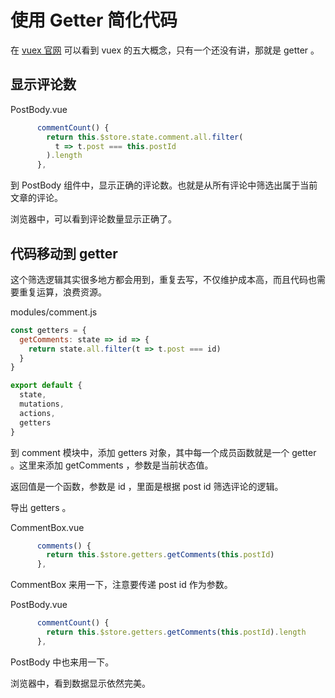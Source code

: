 # 使用 Getter 简化代码

在 [vuex 官网](https://vuex.vuejs.org/zh-cn/) 可以看到 vuex 的五大概念，只有一个还没有讲，那就是 getter 。

## 显示评论数

PostBody.vue

```js
      commentCount() {
        return this.$store.state.comment.all.filter(
          t => t.post === this.postId
        ).length
      },
```

到 PostBody 组件中，显示正确的评论数。也就是从所有评论中筛选出属于当前文章的评论。

浏览器中，可以看到评论数量显示正确了。

## 代码移动到 getter

这个筛选逻辑其实很多地方都会用到，重复去写，不仅维护成本高，而且代码也需要重复运算，浪费资源。

modules/comment.js

```js
const getters = {
  getComments: state => id => {
    return state.all.filter(t => t.post === id)
  }
}

export default {
  state,
  mutations,
  actions,
  getters
}
```

到 comment 模块中，添加 getters 对象，其中每一个成员函数就是一个 getter 。这里来添加 getComments ，参数是当前状态值。

返回值是一个函数，参数是 id ，里面是根据 post id 筛选评论的逻辑。

导出 getters 。

CommentBox.vue

```js
      comments() {
        return this.$store.getters.getComments(this.postId)
      },
```

CommentBox 来用一下，注意要传递 post id 作为参数。

PostBody.vue

```js
      commentCount() {
        return this.$store.getters.getComments(this.postId).length
      },
```

PostBody 中也来用一下。

浏览器中，看到数据显示依然完美。
